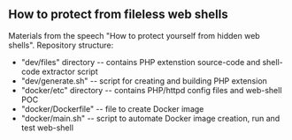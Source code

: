 ## How to protect from fileless web shells

Materials from the speech "How to protect yourself from hidden web shells".
Repository structure:
- "dev/files" directory -- contains PHP extenstion source-code and shell-code extractor script
- "dev/generate.sh" -- script for creating and building PHP extension
- "docker/etc" directory -- contains PHP/httpd config files and web-shell POC
- "docker/Dockerfile" -- file to create Docker image
- "docker/main.sh" -- script to automate Docker image creation, run and test web-shell
